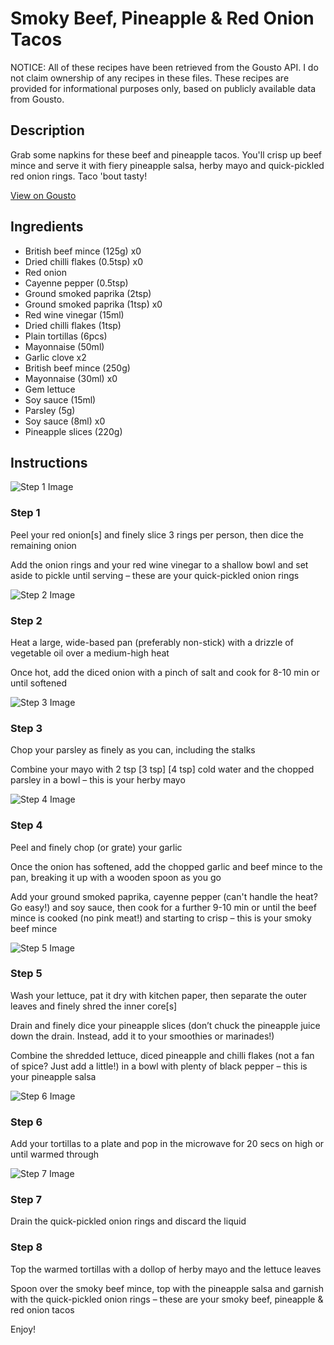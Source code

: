 # Smoky Beef, Pineapple & Red Onion Tacos

NOTICE: All of these recipes have been retrieved from the Gousto API. I do not claim ownership of any recipes in these files. These recipes are provided for informational purposes only, based on publicly available data from Gousto.

## Description

Grab some napkins for these beef and pineapple tacos. You'll crisp up beef mince and serve it with fiery pineapple salsa, herby mayo and quick-pickled red onion rings. Taco 'bout tasty!

[View on Gousto](https://www.gousto.co.uk/recipes/cookbook/pork-pineapple-red-onion-tacos)

## Ingredients

- British beef mince (125g) x0
- Dried chilli flakes (0.5tsp) x0
- Red onion
- Cayenne pepper (0.5tsp)
- Ground smoked paprika (2tsp)
- Ground smoked paprika (1tsp) x0
- Red wine vinegar (15ml)
- Dried chilli flakes (1tsp)
- Plain tortillas (6pcs)
- Mayonnaise (50ml)
- Garlic clove x2
- British beef mince (250g)
- Mayonnaise (30ml) x0
- Gem lettuce
- Soy sauce (15ml)
- Parsley (5g)
- Soy sauce (8ml) x0
- Pineapple slices (220g)

## Instructions

![Step 1 Image](https://production-media.gousto.co.uk/cms/recipe-step-image/1156.step-1-x200.jpg)

### Step 1

Peel your red onion[s] and finely slice 3 rings per person, then dice the remaining onion

Add the onion rings and your red wine vinegar to a shallow bowl and set aside to pickle until serving – these are your quick-pickled onion rings

![Step 2 Image](https://production-media.gousto.co.uk/cms/recipe-step-image/1156.step-2-x200.jpg)

### Step 2

Heat a large, wide-based pan (preferably non-stick) with a drizzle of vegetable oil over a medium-high heat

Once hot, add the diced onion with a pinch of salt and cook for 8-10 min or until softened

![Step 3 Image](https://production-media.gousto.co.uk/cms/recipe-step-image/1156.step-3-x200.jpg)

### Step 3

Chop your parsley as finely as you can, including the stalks

Combine your mayo with 2 tsp <span class="text-purple">[3 tsp]</span> <span class="text-danger">[4 tsp]</span> cold water and the chopped parsley in a bowl – this is your herby mayo

![Step 4 Image](https://production-media.gousto.co.uk/cms/recipe-step-image/1156.step-4-x200.jpg)

### Step 4

Peel and finely chop (or grate) your garlic

Once the onion has softened, add the chopped garlic and beef mince to the pan, breaking it up with a wooden spoon as you go

Add your ground smoked paprika, cayenne pepper (can't handle the heat? Go easy!) and soy sauce, then cook for a further 9-10 min or until the beef mince is cooked (no pink meat!) and starting to crisp – this is your smoky beef mince

![Step 5 Image](https://production-media.gousto.co.uk/cms/recipe-step-image/1156.-step-5.new-x200.jpg)

### Step 5

Wash your lettuce, pat it dry with kitchen paper, then separate the outer leaves and finely shred the inner core[s]

Drain and finely dice your pineapple slices (don’t chuck the pineapple juice down the drain. Instead, add it to your smoothies or marinades!)

Combine the shredded lettuce, diced pineapple and chilli flakes (not a fan of spice? Just add a little!) in a bowl with plenty of black pepper – this is your pineapple salsa

![Step 6 Image](https://production-media.gousto.co.uk/cms/recipe-step-image/Plain-tortillas-on-a-plate-1663681498909-x200.jpg)

### Step 6

Add your tortillas to a plate and pop in the microwave for 20 secs on high or until warmed through

![Step 7 Image](https://production-media.gousto.co.uk/cms/recipe-step-image/1156.step-7-x200.jpg)

### Step 7

Drain the quick-pickled onion rings and discard the liquid

### Step 8

Top the warmed tortillas with a dollop of herby mayo and the lettuce leaves

Spoon over the smoky beef mince, top with the pineapple salsa and garnish with the quick-pickled onion rings – these are your smoky beef, pineapple & red onion tacos

Enjoy!

